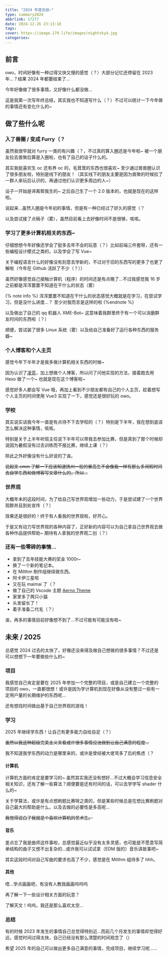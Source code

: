```yaml
---
title: "2024 年度总结~"
type: summary2024
abbrlink: 17277
date: 2024-12-26 23:13:18
tags:
cover: https://image.179.life/images/nightsky4.jpg
categories:
---
```


## 前言

owo，时间好像有一种过得又快又慢的感觉（？）大部分记忆还停留在 2023 年...？结果 2024 年都要结束了...

今年好像做了很多事情，又好像什么都没做...

这是我第一次写年终总结，其实我也不知道写什么（？）不过可以统计一下今年做的事情还有变化什么的~

## 做了些什么呢

### 入了兽圈 / 变成 Furry（？

虽然我很早就对 furry 一类的有兴趣（？，不过真的算入圈还是今年啦~ 被一个朋友拉去兽聚后算是入圈啦，也有了自己的设子什么的。

其实我挺喜欢生 oc 还有养 oc 的，毛茸茸的东西也很喜欢~ 至少通过兽兽圈认识了很多朋友啦，特别是线下的朋友！（其实线下的朋友主要是因为兽聚的时候拉了一群人来玩后认识的，再通过他们认识更多周边的人~）

设子一开始是谛离帮我生的~ 之后自己生了一个 2.0 版本的，也就是现在的这样啦。

说起来...虽然入圈是今年初的事情，但是有一种已经过了好久的感觉（？

以及尝试接了点稿子（雾），虽然目前看上去好像时间不是很够，咳咳。

### 学习了更多计算机相关的东西~

仔细想想今年好像还学会了挺多去年不会的玩意（？）比如前端三件套呀，还有一些编程设计模式之类的，以及学会了写 Vue~

关于编程语言什么的好像没有刻意去学新的，不过对于旧的东西写的更多了也更了解啦（今年在 Github 活跃了不少（？））

虽然好像感觉自己接触计算机（程序）的时间还是有点晚了...不过我感觉我 16 岁之前都是浑浑噩噩不知道在干什么的状态（雾）

{% note info %} 浑浑噩噩不知道在干什么的状态感觉大概就是在学习，在尝试学习，但是没什么进度...？ 至少对我而言是这样的啦 {%endnote %}

以及做出了自己的 qq 机器人 XME-Bot~ 这意味着我群里终于有一个可以消磨群友时间的东西啦（？）

顺便，尝试装了很多 Linux 系统（雾）以及给自己准备好了运行各种东西的服务器~

### 个人博客和个人主页

感觉今年下半年才是我多做计算机相关东西的时候~

因为认识了[凌蓝](https://invert-viewer.179.life/)，加上想做个人博客，所以问了问他实现的方法，接着跑去用 Hexo 做了一个~ 也就是现在这个博客啦~

感觉好多人都会写 Vue 哦，再加上看到不少朋友都有自己的个人主页，趁着想写个人主页的时间使用 Vue3 实现了一下，感觉还是很好玩的 owo。

### 学校

其实说实话我今年一直是有点待不下去学校的（？）特别是下半年，我在想到底该怎么解决这种事情，咳咳。

特别是关于上半年听班主任说下半年可以带我去参加比赛，但是真到了那个时候却说因为暑假没有过去训练而不报比赛，继续上课（？）

除此之外好像没有什么好说的了诶。

~~说起来 emm 了解一下应该知道扬州一般的普高生不会像我一样有那么多闲暇时间去自学东西和做博客写文章什么的，所以...~~

### 世界观

大概年末的这段时间，为了给自己写世界观增加一些动力，于是尝试建了一个世界观群并且到处宣传（？）

效果还是很好的！终于有人看我的世界观啦，好开心。

于是又有动力写世界观的各种内容了，正好新的内容可以为自己拿自己世界观去做各种作品提供帮助~ 期待有人拿我的世界观二创（？）

### 还有一些零碎的事情...

- 拿到了去年技能大赛的奖金 1000r~
- 换了一个新的笔记本。
- 在 Milthm 制作组继续做东西。
- 阿卡伊三星啦
- 又在玩 maimai 了（？
- 做了自己的 Vscode 主题 [Aerno Theme](https://github.com/xzadudu179/Aerno-Theme)
- 家里多了两只小猫
- 头发留长了！
- 着手准备二代毛（？）

诶，再多的事情目前好像想不到了...不过可能有可能没有啦~

## 未来 / 2025

总感觉 2024 过去的太快了，好像还没来得及做自己想做的很多事情？不过还是可以想想下一年要做些什么的~

### 项目

我感觉自己肯定是要在 2025 年参加一个完整的项目，或是自己建立一个完整的项目的 owo，一直都很想！或许是因为学计算机到现在好像从没有整过一些有一定用户量的长期维护的东西呢...

还有想找时间做出基于自己世界观的游戏！

### 学习

2025 年继续学东西！让自己有更多能力自给自足（？）

~~虽然以我这种超级完美主义来看或许很多事情没法做到让自己满意的程度...~~

我不知道我学东西的动力是哪里来的，或许是曾经被大佬骂多了后的焦虑（？

#### 计算机

计算机方面的肯定是要学习的~ 虽然其实我还没有想好...不过大概会学习信息安全相关知识，还有了解一些算法？顺便要是还有时间的话，可以去学学写 shader 什么的~

关于学算法，或许是有点想刷题比赛呀之类的，但是某些时候总是在想比赛刷题对自己最大的帮助是什么，以及去做的必要性是多高呢...

~~我觉得说白了我就是个喜欢计算机的艺术生。~~

#### 音乐

差点忘了我是曲师这件事啦，总感觉最近似乎没有太多灵感，也可能是不愿意写简单结构的曲子又想不出复杂的...或许我可以试试拿（EDM 版的）音乐讲故事吧~

其实这段时间对自己写曲的要求也高了不少，感觉是在 Milthm 组待多了 hhh。

#### 其他

唔...学点画画吧，有没有人教我画画呜呜呜

再了解一下一些设计相关方面的玩意？

了解天文！呜呜，我还是那么喜欢太空...

### 总结

有的时候 2023 年发生的事情自己总觉得特别近...而前几个月发生的事情却觉得好远，感觉时间过得太快，自己已经没有那么清楚的时间观念了（）

希望 2025 年的自己可以做出更多自己满意的事情，完成项目，继续学习呢......